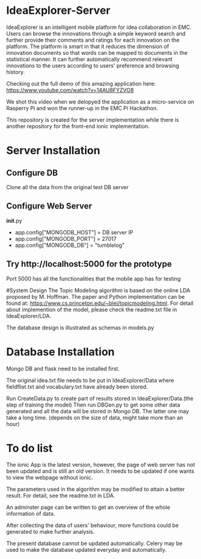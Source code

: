 # IdeaExplorer-Server
IdeaExplorer is an intelligent mobile platform for idea collaboration in EMC. Users can browse the innovations through a simple keyword search and further provide their comments and ratings for each innovation on the platform. The platform is smart in that it reduces the dimension of innovation documents so that words can be mapped to documents in the statistical manner. It can further automatically recommend relevant innovations to the users according to users' preference and browsing history. 

Checking out the full demo of this amazing application here: https://www.youtube.com/watch?v=14AU8FYZVO8


We shot this video when we delopyed the application as a micro-service on Rasperry Pi and won the runner-up in the EMC Pi Hackathon.


This repository is created for the server implementation while there is another repository for the front-end ionic implementation.


# Server Installation
Configure DB
--------------
Clone all the data from the original test DB server


Configure Web Server
--------------

__init__.py

- app.config["MONGODB_HOST"] = DB server IP
- app.config["MONGODB_PORT"] = 27017
- app.config["MONGODB_DB"] = "tumblelog"


Try http://localhost:5000 for the prototype
--------------
Port 5000 has all the functionalities that the mobile app has for testing


#System Design
The Topic Modeling algorithm is based on the online LDA proposed by M. Hoffman. The paper and Python implementation can be found at: https://www.cs.princeton.edu/~blei/topicmodeling.html. For detail about implemention of the model, please check the readme.txt file in IdeaExplorer/LDA.

The database design is illustrated as schemas in models.py

# Database Installation
Mongo DB and flask need to be installed first. 

The original idea.txt file needs to be put in IdeaExplorer/Data where fieldflist.txt and vocabulary.txt have already been stored.

Run CreateData.py to create part of results stored in IdeaExplorer/Data.(the step of training the model) Then run DBGen.py to get some other data generated and all the data will be stored in Mongo DB. The latter one may take a long time. (depends on the size of data, might take more than an hour) 

# To do list
The ionic App is the latest version, however, the page of web server has not been updated and is still an old version. It needs to be updated if one wants to view the webpage without ionic.

The parameters used in the algorithm may be modified to attain a better result. For detail, see the readme.txt in LDA.

An adminster page can be written to get an overview of the whole information of data. 

After collecting the data of users' behaviour, more functions could be generated to make further analysis. 

The present database cannot be updated automatically. Celery may be used to make the database updated everyday and automatically.
